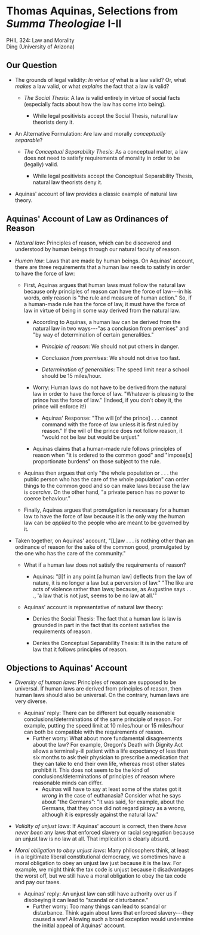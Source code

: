 # Thomas Aquinas, Selections from *Summa Theologiae* I-II

PHIL 324: Law and Morality\
Ding (University of Arizona)

## Our Question

-   The grounds of legal validity: *In virtue of* what is a law valid?
    Or, what *makes* a law valid, or what *explains* the fact that a law
    is valid?
    -   *The Social Thesis*: A law is valid entirely in virtue of social
        facts (especially facts about how the law has come into being).
    
        -   While legal positivists accept the Social Thesis, natural
            law theorists deny it.
    
-   An Alternative Formulation: Are law and morally *conceptually
    separable*?

    -   *The Conceptual Separability Thesis*: As a conceptual matter, a
        law does not need to satisfy requirements of morality in order
        to be (legally) valid.

        -   While legal positivists accept the Conceptual Separability
            Thesis, natural law theorists deny it.

-   Aquinas' account of law provides a classic example of natural law
    theory.

## Aquinas' Account of Law as Ordinances of Reason

-   *Natural law*: Principles of reason, which can be discovered and
    understood by human beings through our natural faculty of reason.

-   *Human law*: Laws that are made by human beings. On Aquinas'
    account, there are three requirements that a human law needs to
    satisfy in order to have the force of law:
    -   First, Aquinas argues that human laws must follow the natural
        law because only principles of reason can have the force of
        law---in his words, only reason is "the rule and measure of
        human action." So, if a human-made rule has the force of law, it
        must have the force of law in virtue of being in some way
        derived from the natural law.
        -   According to Aquinas, a human law can be derived from the
            natural law in two ways---"as a conclusion from premises"
            and "by way of determination of certain generalities."
        
            -   *Principle of reason*: We should not put others in
                danger.
        
            -   *Conclusion from premises*: We should not drive too
                fast.
        
            -   *Determination of generalities*: The speed limit near a
                school should be 15 miles/hour.
        
        -   Worry: Human laws do not have to be derived from the natural
            law in order to have the force of law. "Whatever is pleasing
            to the prince has the force of law." (Indeed, if you don't
            obey it, the prince will enforce it!)
        
            -   Aquinas' Response: "The will \[of the prince\] . . .
                cannot command with the force of law unless it is first
                ruled by reason." If the will of the prince does not
                follow reason, it "would not be law but would be
                unjust."
        
        -   Aquinas claims that a human-made rule follows principles of
            reason when "it is ordered to the common good" and
            "impose\[s\] proportionate burdens" on those subject to the
            rule.
        
    -   Aquinas then argues that only "the whole population or . . . the
        public person who has the care of the whole population" can
        order things to the common good and so can make laws because the
        law is *coercive*. On the other hand, "a private person has no
        power to coerce behaviour."
    
    -   Finally, Aquinas argues that promulgation is necessary for a
        human law to have the force of law because it is the only way
        the human law can be *applied* to the people who are meant to be
        governed by it.
    
-   Taken together, on Aquinas' account, "\[L\]aw . . . is nothing other
    than an ordinance of reason for the sake of the common good,
    promulgated by the one who has the care of the community."

    -   What if a human law does not satisfy the requirements of reason?

        -   Aquinas: "\[I\]f in any point \[a human law\] deflects from
            the law of nature, it is no longer a law but a perversion of
            law." "The like are acts of violence rather than laws;
            because, as Augustine says . . ., 'a law that is not just,
            seems to be no law at all.'"

    -   Aquinas' account is representative of natural law theory:

        -   Denies the Social Thesis: The fact that a human law is law
            is grounded in part in the fact that its content satisfies
            the requirements of reason.

        -   Denies the Conceptual Separability Thesis: It is in the
            nature of law that it follows principles of reason.

## Objections to Aquinas' Account

-   *Diversity of human laws*: Principles of reason are supposed to be
    universal. If human laws are derived from principles of reason, then
    human laws should also be universal. On the contrary, human laws are
    very diverse.
    -   Aquinas' reply: There can be different but equally reasonable
        conclusions/determinations of the same principle of reason. For
        example, putting the speed limit at 10 miles/hour or 15
        miles/hour can both be compatible with the requirements of
        reason.
        -   Further worry: What about more fundamental disagreements
            about the law? For example, Oregon's Death with Dignity Act
            allows a terminally-ill patient with a life expectancy of
            less than six months to ask their physician to prescribe a
            medication that they can take to end their own life, whereas
            most other states prohibit it. This does not seem to be the
            kind of conclusions/determinations of principles of reason
            where reasonable minds can differ.
            -   Aquinas will have to say at least some of the states got
                it *wrong* in the case of euthanasia? Consider what he
                says about "the Germans": "It was said, for example,
                about the Germans, that they once did not regard piracy
                as a wrong, although it is expressly against the natural
                law."
    
-   *Validity of unjust laws*: If Aquinas' account is correct, then
    there *have never been* any laws that enforced slavery or racial
    segregation because an unjust law is no law at all. That implication
    is clearly absurd.

-   *Moral obligation to obey unjust laws*: Many philosophers think, at
    least in a legitimate liberal constitutional democracy, we sometimes
    have a moral obligation to obey an unjust law just because it is the
    law. For example, we might think the tax code is unjust because it
    disadvantages the worst off, but we still have a moral obligation to
    obey the tax code and pay our taxes.
    -   Aquinas' reply: An unjust law can still have authority over us
        if disobeying it can lead to "scandal or disturbance."
        -   Further worry: Too many things can lead to scandal or
            disturbance. Think again about laws that enforced
            slavery---they caused a war! Allowing such a broad exception
            would undermine the initial appeal of Aquinas' account.
